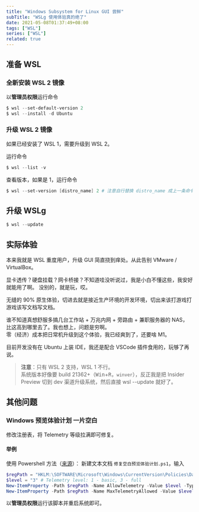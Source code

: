 ```yaml
---
title: "Windows Subsystem for Linux GUI 尝鲜"
subTitle: "WSLg 使用体验真的绝了"
date: 2021-05-08T01:37:49+08:00
tags: ["WSL"]
series: ["WSL"]
related: true
---
```


## 准备 WSL
### 全新安装 WSL 2 镜像
以**管理员权限**运行命令
```Powershell
$ wsl --set-default-version 2
$ wsl --install -d Ubuntu
```

### 升级 WSL 2 镜像
如果已经安装了 WSL 1，需要升级到 WSL 2。

运行命令
```Powershell
$ wsl --list -v
```

查看版本，如果是 1，运行命令
```Powershell
$ wsl --set-version [distro_name] 2 # 注意自行替换 distro_name 成上一条命令对应发行版的 NAME
```

## 升级 WSLg
```Powershell
$ wsl --update
```

## 实际体验
本来我就是 WSL 重度用户，升级 GUI 简直挠到痒处。从此告别 VMware / VirtualBox。  

显卡透传？硬盘挂载？网卡桥接？不知道哇没听说过，我是小白不懂这些，我安好就能用了啊。
没别的，就是玩，哎。  

无缝的 90% 原生体验，切进去就是接近生产环境的开发环境，切出来该打游戏打游戏该写文档写文档。  

谁不知道真想舒服多搞几台工作站 + 万兆内网 + 旁路由 + 兼职服务器的 NAS，比这高到哪里去了。我也想上，问题是穷啊。  
零（经济）成本把日常机升级到这个体验，我已经爽到了，还要啥 M1。  

目前开发没有在 Ubuntu 上装 IDE，我还是配合 VSCode 插件食用的，玩够了再说。  

> **注意**：只有 WSL 2 支持，WSL 1 不行。  
> 系统版本好像要 build 21362+（<kbd>Win</kbd>+<kbd>R</kbd>，`winver`），反正我是把 Insider Preview 切到 dev 渠道升级系统，然后直接 wsl --update 就好了。  

## 其他问题
### Windows 预览体验计划 一片空白
修改注册表，将 Telemetry 等级拉满即可修复。

#### 举例
使用 Powershell 方法（[来源](https://blog.csdn.net/weixin_49192027/article/details/114701895)）：
新建文本文档 `修复空白预览体验计划.ps1`，输入

```Powershell
$regPath = "HKLM:\SOFTWARE\Microsoft\Windows\CurrentVersion\Policies\DataCollection"
$level = "3" # Telemetry level: 1 - basic, 3 - full
New-ItemProperty -Path $regPath -Name AllowTelemetry -Value $level -Type Dword -Force
New-ItemProperty -Path $regPath -Name MaxTelemetryAllowed -Value $level -Type Dword -Force
```

以**管理员权限**运行该脚本并重启系统即可。  